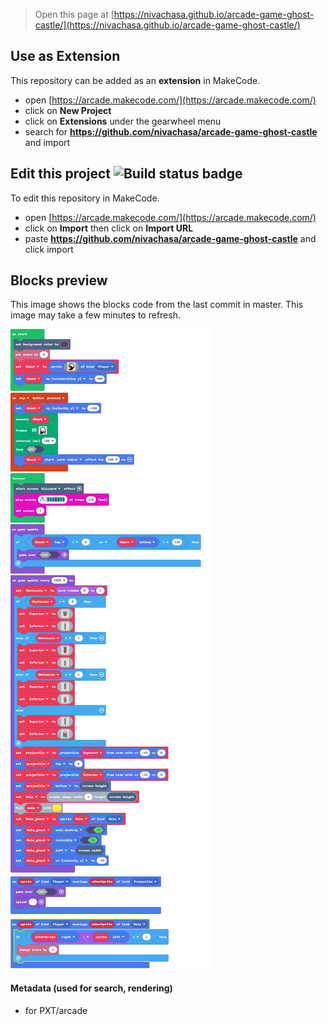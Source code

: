  


> Open this page at [https://nivachasa.github.io/arcade-game-ghost-castle/](https://nivachasa.github.io/arcade-game-ghost-castle/)

## Use as Extension

This repository can be added as an **extension** in MakeCode.

* open [https://arcade.makecode.com/](https://arcade.makecode.com/)
* click on **New Project**
* click on **Extensions** under the gearwheel menu
* search for **https://github.com/nivachasa/arcade-game-ghost-castle** and import

## Edit this project ![Build status badge](https://github.com/nivachasa/arcade-game-ghost-castle/workflows/MakeCode/badge.svg)

To edit this repository in MakeCode.

* open [https://arcade.makecode.com/](https://arcade.makecode.com/)
* click on **Import** then click on **Import URL**
* paste **https://github.com/nivachasa/arcade-game-ghost-castle** and click import

## Blocks preview

This image shows the blocks code from the last commit in master.
This image may take a few minutes to refresh.

![A rendered view of the blocks](https://github.com/nivachasa/arcade-game-ghost-castle/raw/master/.github/makecode/blocks.png)

#### Metadata (used for search, rendering)

* for PXT/arcade
<script src="https://makecode.com/gh-pages-embed.js"></script><script>makeCodeRender("{{ site.makecode.home_url }}", "{{ site.github.owner_name }}/{{ site.github.repository_name }}");</script>
